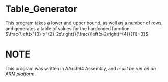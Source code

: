# Table_Generator
This program takes a lower and upper bound, as well as a number of rows, and generates a table of values for the hardcoded function:
$\frac{\left(x^{3}-x^{2}-2x\right)}{\frac{\left(x-2\right)^{4}}{11}+3}$

# NOTE
This program was written in AArch64 Assembly, and _must be run on an ARM platform_.
